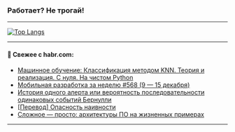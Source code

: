 ### Работает? Не трогай!

---
<!--
#### 🛠️ Technical stack:

![Java](https://img.shields.io/badge/Java-informational?logo=Oracle&style=flat&logoColor=white&color=FF4500)
![Kotlin](https://img.shields.io/badge/Kotlin-informational?logo=Kotlin&style=flat&logoColor=white&color=774D97)
![TS](https://img.shields.io/badge/TypeScript-informational?logo=typeScript&style=flat&logoColor=black&color=017acc)
![Python](https://img.shields.io/badge/Python-informational?logo=Python&style=flat&logoColor=black&color=ffdd54) <br>
![Spring](https://img.shields.io/badge/Spring-informational?logo=Spring&style=flat&logoColor=white&color=6DB33F) 
![SpringBoot](https://img.shields.io/badge/SpringBoot-informational?logo=SpringBoot&style=flat&logoColor=white&color=6DB33F)
![Nest](https://img.shields.io/badge/NestJS-informational?logo=NestJS&style=flat&logoColor=white&color=E0234E) 
![NodeJS](https://img.shields.io/badge/NodeJS-informational?logo=node.js&style=flat&logoColor=white&color=70A760)<br>
![PostgreSQL](https://img.shields.io/badge/PostgreSQL-informational?logo=PostgreSQL&style=flat&logoColor=white&color=DAA520)
![MongoDB](https://img.shields.io/badge/MongoDB-informational?logo=MongoDB&style=flat&logoColor=white&color=870000)
![Apache](https://img.shields.io/badge/Apache-informational?logo=apache&style=flat&logoColor=white&color=f74e28)

___ 
-->

<!--- #### 🛠️ : --->

[![Top Langs](https://github-readme-stats-82jvfl3w3-advtsettinggmailcoms-projects.vercel.app/api/top-langs/?username=zloylis&langs_count=10&hide_title=true&title_color=e6edf3&size_weight=0.5&count_weight=0.5&layout=compact&hide_progress=true&hide_border=true&theme=dracula)](https://github.com/zloylis)

<!---


####  :octocat:&nbsp;&nbsp; Статистика:

![GitHub stats](https://github-readme-stats-u2qms2cxw-advtsettinggmailcoms-projects.vercel.app/api?username=zloylis&show_icons=true&hide_border=true&theme=dracula&title_color=e6edf3&include_all_commits=true&count_private=true&hide_rank=false&hide_title=true&rank_icon=github)
-->
---

#### 💬 Свежее с habr.com:

<!-- BLOG-POST-LIST:START -->
- [Машинное обучение: Классификация методом KNN. Теория и реализация. С нуля. На чистом Python](https://habr.com/ru/articles/866636/?utm_source=habrahabr&utm_medium=rss&utm_campaign=866636)
- [Мобильная разработка за неделю #568 &lpar;9 — 15 декабря&rpar;](https://habr.com/ru/articles/866764/?utm_source=habrahabr&utm_medium=rss&utm_campaign=866764)
- [История одного алерта или вероятность последовательности одинаковых событий Бернулли](https://habr.com/ru/articles/866584/?utm_source=habrahabr&utm_medium=rss&utm_campaign=866584)
- [[Перевод] Опасность наивности](https://habr.com/ru/articles/866736/?utm_source=habrahabr&utm_medium=rss&utm_campaign=866736)
- [Сложное — просто: архитектуры ПО на жизненных примерах](https://habr.com/ru/articles/866726/?utm_source=habrahabr&utm_medium=rss&utm_campaign=866726)
<!-- BLOG-POST-LIST:END -->

---
